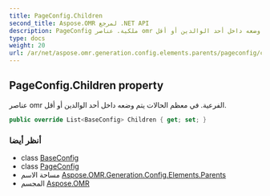 ```yaml
---
title: PageConfig.Children
second_title: Aspose.OMR لمرجع .NET API
description: PageConfig ملكية. عناصر omr الفرعية. في معظم الحالات يتم وضعه داخل أحد الوالدين أو أقل.
type: docs
weight: 20
url: /ar/net/aspose.omr.generation.config.elements.parents/pageconfig/children/
---
```

## PageConfig.Children property

عناصر omr الفرعية. في معظم الحالات يتم وضعه داخل أحد الوالدين أو أقل.

```csharp
public override List<BaseConfig> Children { get; set; }
```

### أنظر أيضا

* class [BaseConfig](../../../aspose.omr.generation.config/baseconfig/)
* class [PageConfig](../)
* مساحة الاسم [Aspose.OMR.Generation.Config.Elements.Parents](../../pageconfig/)
* المجسم [Aspose.OMR](../../../)


